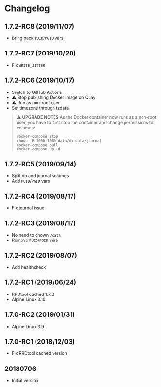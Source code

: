 # Changelog

## 1.7.2-RC8 (2019/11/07)

* Bring back `PUID`/`PGID` vars

## 1.7.2-RC7 (2019/10/20)

* Fix `WRITE_JITTER`

## 1.7.2-RC6 (2019/10/17)

* Switch to GitHub Actions
* :warning: Stop publishing Docker image on Quay
* :warning: Run as non-root user
* Set timezone through tzdata

> :warning: **UPGRADE NOTES**
> As the Docker container now runs as a non-root user, you have to first stop the container and change permissions to volumes:
> ```
> docker-compose stop
> chown -R 1000:1000 data/db data/journal
> docker-compose pull
> docker-compose up -d
> ```

## 1.7.2-RC5 (2019/09/14)

* Split db and journal volumes
* Add `PUID`/`PGID` vars

## 1.7.2-RC4 (2019/08/17)

* Fix journal issue

## 1.7.2-RC3 (2019/08/17)

* No need to chown `/data`
* Remove `PUID`/`PGID` vars

## 1.7.2-RC2 (2019/08/07)

* Add healthcheck

## 1.7.2-RC1 (2019/06/24)

* RRDtool cached 1.7.2
* Alpine Linux 3.10

## 1.7.0-RC2 (2019/01/31)

* Alpine Linux 3.9

## 1.7.0-RC1 (2018/12/03)

* Fix RRDtool cached version

## 20180706

* Initial version
